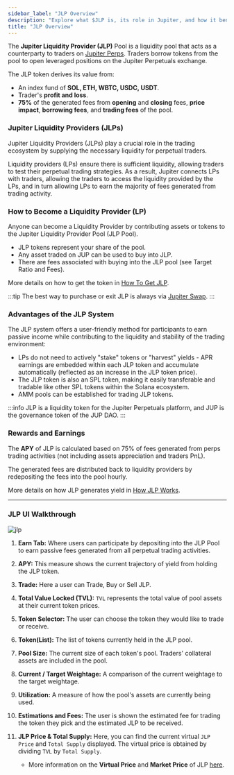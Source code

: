 ```yaml
---
sidebar_label: "JLP Overview"
description: "Explore what $JLP is, its role in Jupiter, and how it benefits traders. Boost your trading strategy with $JLP with our beginners guide."
title: "JLP Overview"
---
```


<head>
    <title>What is  $JLP: Jupiter Liquidity Provider Explained | Jupiter Station</title>
    <meta name="twitter:card" content="summary" />
</head>

The **Jupiter Liquidity Provider (JLP)** Pool is a liquidity pool that acts as a counterparty to traders on [Jupiter Perps](https://jup.ag/perps). Traders borrow tokens from the pool to open leveraged positions on the Jupiter Perpetuals exchange.

The JLP token derives its value from:

- An index fund of **SOL, ETH, WBTC, USDC, USDT**.
- Trader's **profit and loss**.
- **75%** of the generated fees from **opening** and **closing** fees, **price impact**, **borrowing fees**, and **trading fees** of the pool.

### Jupiter Liquidity Providers (JLPs)

Jupiter Liquidity Providers (JLPs) play a crucial role in the trading ecosystem by supplying the necessary liquidity for perpetual traders. 

Liquidity providers (LPs) ensure there is sufficient liquidity, allowing traders to test their perpetual trading strategies. As a result, Jupiter connects LPs with traders, allowing the traders to access the liquidity provided by the LPs, and in turn allowing LPs to earn the majority of fees generated from trading activity.

### How to Become a Liquidity Provider (LP)

Anyone can become a Liquidity Provider by contributing assets or tokens to the Jupiter Liquidity Provider Pool (JLP Pool).
 - JLP tokens represent your share of the pool.
 - Any asset traded on JUP can be used to buy into JLP.
 - There are fees associated with buying into the JLP pool (see Target Ratio and Fees).

More details on how to get the token in [How To Get JLP](../jlp/How-To-Get-JLP).

:::tip
The best way to purchase or exit JLP is always via [Jupiter Swap](https://jup.ag/swap/USDC-JLP).
:::

 ### Advantages of the JLP System

 The JLP system offers a user-friendly method for participants to earn passive income while contributing to the liquidity and stability of the trading environment:

- LPs do not need to actively "stake" tokens or "harvest" yields - APR earnings are embedded within each JLP token and accumulate automatically (reflected as an increase in the JLP token price).
- The JLP token is also an SPL token, making it easily transferable and tradable like other SPL tokens within the Solana ecosystem.
- AMM pools can be established for trading JLP tokens.

:::info
JLP is a liquidity token for the Jupiter Perpetuals platform, and JUP is the governance token of the JUP DAO.
:::

### Rewards and Earnings

The **APY** of JLP is calculated based on 75% of fees generated from perps trading activities (not including assets appreciation and traders PnL).

The generated fees are distributed back to liquidity providers by redepositing the fees into the pool hourly.

More details on how JLP generates yield in [How JLP Works](../jlp/How-JLP-Works).

---

### JLP UI Walkthrough
![jlp](../img/jlp/jlp-1.png)


1. **Earn Tab:** Where users can participate by depositing into the JLP Pool to earn passive fees generated from all perpetual trading activities.

2. **APY:** This measure shows the current trajectory of yield from holding the JLP token.

3. **Trade:** Here a user can Trade, Buy or Sell JLP.

4. **Total Value Locked (TVL):** `TVL` represents the total value of pool assets at their current token prices.

5. **Token Selector:** The user can choose the token they would like to trade or receive.

6. **Token(List):** The list of tokens currently held in the JLP pool.

7. **Pool Size:** The current size of each token's pool. Traders' collateral assets are included in the pool.

8. **Current / Target Weightage:** A comparison of the current weightage to the target weightage.

9. **Utilization:** A measure of how the pool's assets are currently being used.

10. **Estimations and Fees:** The user is shown the estimated fee for trading the token they pick and the estimated JLP to be received.

11. **JLP Price & Total Supply:** Here, you can find the current virtual `JLP Price` and `Total Supply` displayed. The virtual price is obtained by dividing `TVL` by `Total Supply`.
    - More information on the **Virtual Price** and **Market Price** of JLP [here](./4-JLP-Economics.md#virtual-price-market-price-and-aum-limit).